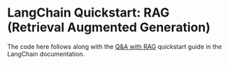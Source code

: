 # LangChain Quickstart: RAG (Retrieval Augmented Generation)

The code here follows along with the [Q&A with RAG](https://python.langchain.com/docs/use_cases/question_answering/quickstart/) quickstart guide in the LangChain documentation.

